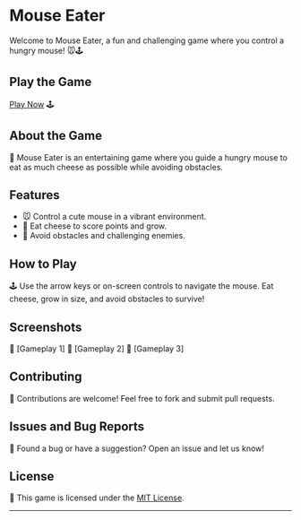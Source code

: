 # Mouse Eater

Welcome to Mouse Eater, a fun and challenging game where you control a hungry mouse! 🐭🕹️

## Play the Game

[Play Now](https://aryan0-1maurya.github.io/Mouse-Eater/) 🕹️

## About the Game

📜 Mouse Eater is an entertaining game where you guide a hungry mouse to eat as much cheese as possible while avoiding obstacles.

## Features

- 🐭 Control a cute mouse in a vibrant environment.
- 🧀 Eat cheese to score points and grow.
- 🚫 Avoid obstacles and challenging enemies.

## How to Play

🕹️ Use the arrow keys or on-screen controls to navigate the mouse. Eat cheese, grow in size, and avoid obstacles to survive!

## Screenshots

📸 [Gameplay 1]
📸 [Gameplay 2]
📸 [Gameplay 3]

## Contributing

🤝 Contributions are welcome! Feel free to fork and submit pull requests.

## Issues and Bug Reports

🐛 Found a bug or have a suggestion? Open an issue and let us know!

## License

📄 This game is licensed under the [MIT License](LICENSE).

---

